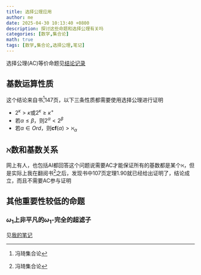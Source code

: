 ```yaml
---
title: 选择公理应用
author: me
date: 2025-04-30 10:13:40 +0800
description: 探讨这些命题和选择公理有关吗
categories: [数学,集合论]
math: true
tags: [数学,集合论,选择公理,笔记]
---
```

选择公理(AC)等价命题见[结论记录](../部分结论记录/#选择公理等价形式)
## 基数运算性质
这个结论来自书[^book]147页，以下三条性质都需要使用选择公理进行证明
- $2^\kappa>\kappa$或$2^\kappa\geq\kappa^+$
- 若$\alpha\leq\beta$，则$2^\alpha<2^\beta$
- 若$\alpha\in Ord$，则$\mathbf{cf}(\alpha)>\aleph_\alpha$

## $\aleph$数和基数关系
网上有人，也包括AI都回答这个问题说需要AC才能保证所有的基数都是某个$\aleph$，但是实际上我在翻阅书[^book]之后，发现书中107页定理1.90就已经给出证明了，结论成立，而且不需要AC参与证明
## 其他重要性较低的命题
### $\omega_1$上非平凡的$\omega_1$-完全的超滤子
见[我的笔记](../集合论笔记/#omega_1上非平凡的omega_1-完全的超滤子)

[^book]: 冯琦集合论
